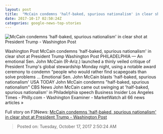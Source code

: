 ```yaml
---
layout: post
title:  "McCain condemns 'half-baked, spurious nationalism' in clear shot at President Trump - Washington Post"
date: 2017-10-17 02:50:24Z
categories: google-news-top-stories
---
```


![McCain condemns 'half-baked, spurious nationalism' in clear shot at President Trump - Washington Post](https://img.washingtonpost.com/rf/image_1484w/2010-2019/Wires/Images/2017-10-16/Getty/862141928.jpg?t=20170517)

Washington Post McCain condemns 'half-baked, spurious nationalism' in clear shot at President Trump Washington Post PHILADELPHIA — An emotional Sen. John McCain (R-Ariz.) launched a thinly veiled critique of President Trump's global stewardship Monday night, using a notable award ceremony to condemn “people who would rather find scapegoats than solve problems ... Emotional Sen. John McCain blasts 'half-baked, spurious nationalism' USA TODAY John McCain condemns "half-baked, spurious nationalism" CBS News John McCain came out swinging at 'half-baked, spurious nationalism' in Philadelphia speech Business Insider Los Angeles Times - Philly.com - Washington Examiner - MarketWatch all 66 news articles »


Full story on F3News: [McCain condemns 'half-baked, spurious nationalism' in clear shot at President Trump - Washington Post](http://www.f3nws.com/n/VpjUWH)

> Posted on: Tuesday, October 17, 2017 2:50:24 AM
